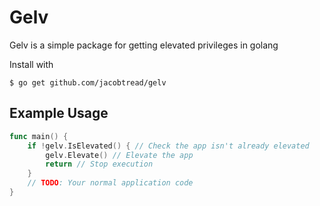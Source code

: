 # Gelv

Gelv is a simple package for getting elevated privileges in golang

Install with

```shell
$ go get github.com/jacobtread/gelv
```

## Example Usage

```go
func main() {
    if !gelv.IsElevated() { // Check the app isn't already elevated
        gelv.Elevate() // Elevate the app
        return // Stop execution
    }
    // TODO: Your normal application code
}
```